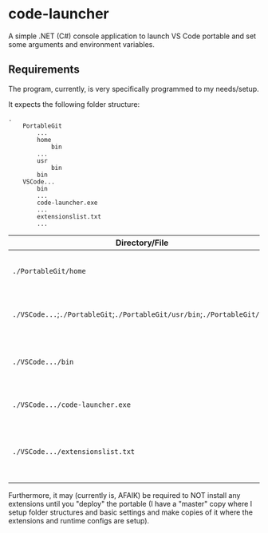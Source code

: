 # code-launcher

A simple .NET (C#) console application to launch VS Code portable and set some arguments and environment variables.  

## Requirements

The program, currently, is very specifically programmed to my needs/setup.

It expects the following folder structure:

```Files
.
    PortableGit
        ...
        home
            bin
        ...
        usr
            bin
        bin
    VSCode...
        bin
        ...
        code-launcher.exe
        ...
        extensionslist.txt
        ...
```

| Directory/File | Description |
| --- | --- |
| `./PortableGit/home` | This is what will be treated as your `HOME` directory (Primarily for git/ssh/etc.) |
| `./VSCode...`;`./PortableGit`;`./PortableGit/usr/bin`;`./PortableGit/bin` | These are assigned to the `PATH` environment variable |
| `./VSCode.../bin` | This contains the `code` binary file (Should be included from VS Code install files, though) |
| `./VSCode.../code-launcher.exe` | This is where you put the executable from this repo |
| `./VSCode.../extensionslist.txt` | This file needs the extensions ID (eg: `ms-dotnettools.csharp`) on each line to be installed when ran |

Furthermore, it may (currently is, AFAIK) be required to NOT install any extensions until you "deploy" the portable (I have a "master" copy where I setup folder structures and basic settings and make copies of it where the extensions and runtime configs are setup).
